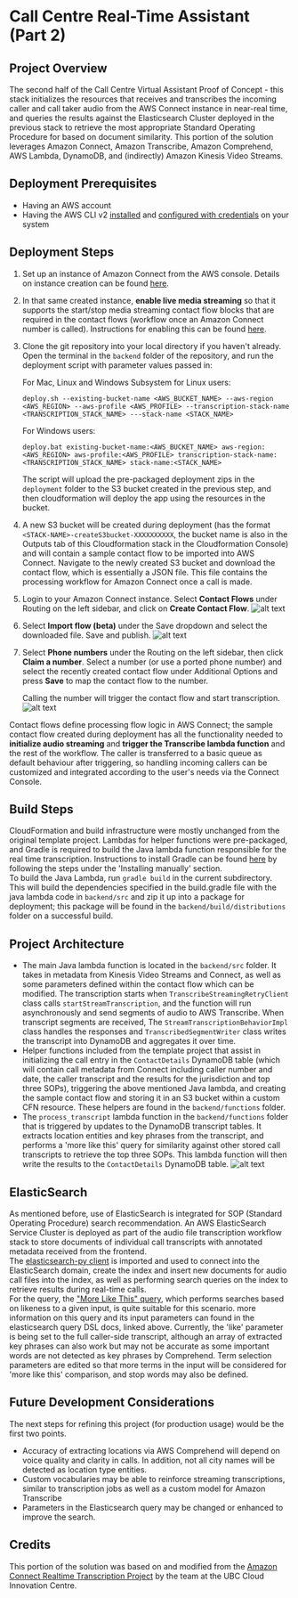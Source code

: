 # Call Centre Real-Time Assistant (Part 2)

## Project Overview
The second half of the Call Centre Virtual Assistant Proof of Concept - this stack initializes the 
resources that receives and transcribes the incoming caller and call taker audio from the AWS Connect instance in 
near-real time, and queries the results against the Elasticsearch Cluster deployed in the previous stack to retrieve the 
most appropriate Standard Operating Procedure for based on document similarity. This portion of the solution leverages 
Amazon Connect, Amazon Transcribe, Amazon Comprehend, AWS Lambda, DynamoDB, and (indirectly) Amazon Kinesis Video Streams.

## Deployment Prerequisites
* Having an AWS account
* Having the AWS CLI v2 [installed](https://docs.aws.amazon.com/cli/latest/userguide/install-cliv2.html) and
  [configured with credentials](https://docs.aws.amazon.com/cli/latest/userguide/cli-chap-configure.html) on your system

## Deployment Steps
1) Set up an instance of Amazon Connect from the AWS console. Details on instance creation can be 
   found [here](https://docs.aws.amazon.com/connect/latest/adminguide/tutorial1-create-instance.html).
2) In that same created instance, **enable live media streaming** so that it supports the start/stop media streaming 
   contact flow blocks that are required in the contact flows (workflow once an Amazon Connect number is called). 
   Instructions for enabling this can be 
   found [here](https://docs.aws.amazon.com/connect/latest/adminguide/enable-live-media-streams.html).
3) Clone the git repository into your local directory if you haven't already. Open the terminal in the `backend` folder
   of the repository, and run the deployment script with parameter values passed in:

   For Mac, Linux and Windows Subsystem for Linux users:
   
   ```
   deploy.sh --existing-bucket-name <AWS_BUCKET_NAME> --aws-region <AWS_REGION> --aws-profile <AWS_PROFILE> --transcription-stack-name <TRANSCRIPTION_STACK_NAME> ---stack-name <STACK_NAME>
   ```

   For Windows users:

   ```   
   deploy.bat existing-bucket-name:<AWS_BUCKET_NAME> aws-region:<AWS_REGION> aws-profile:<AWS_PROFILE> transcription-stack-name:<TRANSCRIPTION_STACK_NAME> stack-name:<STACK_NAME>
   ```

   The script will upload the pre-packaged deployment zips in the `deployment` folder to the S3 bucket created in the
   previous step, and then cloudformation will deploy the app using the resources in the bucket.

4) A new S3 bucket will be created during deployment (has the format 
   `<STACK-NAME>-createS3bucket-XXXXXXXXXX`, the bucket name is also in the Outputs tab of this Cloudformation stack in 
   the Cloudformation Console) and will contain a sample contact flow to be imported into AWS Connect. 
   Navigate to the newly created S3 bucket and download the contact flow, which is essentially a JSON file.
   This file contains the processing workflow for Amazon Connect once a call is made.
5) Login to your Amazon Connect instance. Select **Contact Flows** under Routing on the left sidebar, and click 
   on **Create Contact Flow**.
![alt text](create-contact-flow.png)
6) Select **Import flow (beta)** under the Save dropdown and select the downloaded file. Save and publish.
![alt text](import-connect-contact-flow.png)
7) Select **Phone numbers** under the Routing on the left sidebar, then click **Claim a number**. Select a number 
   (or use a ported phone number) and select the recently created contact flow under Additional Options and press 
   **Save** to map the contact flow to the number. 
   
    Calling the number will trigger the contact flow and start transcription.
![alt text](claim-phone-number.png)

Contact flows define processing flow logic in AWS Connect; the sample contact flow created during deployment has all the 
functionality needed to **initialize audio streaming** and **trigger the Transcribe lambda function** and the rest of the 
workflow. The caller is transferred to a basic queue as default behaviour after triggering, so handling incoming 
callers can be customized and integrated according to the user's needs via the Connect Console.

## Build Steps
CloudFormation and build infrastructure were mostly unchanged from the original template project. Lambdas for helper 
functions were pre-packaged, and Gradle is required to build the Java lambda function responsible for the real time 
transcription. Instructions to install Gradle can be found [here](https://gradle.org/install/) by following the steps 
under the 'Installing manually' section. \
To build the Java Lambda, run ```gradle build``` in the current subdirectory. This will build the dependencies 
specified in the build.gradle file with the java lambda code in ```backend/src``` and zip it up into a package for deployment; 
this package will be found in the ```backend/build/distributions``` folder on a successful build.

## Project Architecture
* The main Java lambda function is located in the ```backend/src``` folder. It takes in metadata from Kinesis Video Streams 
  and Connect, as well as some parameters defined within the contact flow which can be modified. The transcription 
  starts when ```TranscribeStreamingRetryClient``` class calls ```startStreamTranscription```, and the function will 
  run asynchronously and send segments of audio to AWS Transcribe. When transcript segments are received, 
  The ```StreamTranscriptionBehaviorImpl``` class handles the responses and ```TranscribedSegmentWriter``` class writes 
  the transcript into DynamoDB and aggregates it over time.
* Helper functions included from the template project that assist in initializing the call entry in 
  the ```ContactDetails``` DynamoDB table (which will contain call metadata from Connect including caller number and 
  date, the caller transcript and the results for the jurisdiction and top three SOPs), triggering the above mentioned 
  Java lambda, and creating the sample contact flow and storing it in an S3 bucket within a custom CFN resource. These 
  helpers are found in the ```backend/functions``` folder.
* The ```process_transcript``` lambda function in the ```backend/functions``` folder that is triggered by updates to the 
  DynamoDB transcript tables. It extracts location entities and key phrases from the transcript, and performs a 
  'more like this' query for similarity against other stored call transcripts to retrieve the top three SOPs. This 
  lambda function will then write the results to the ```ContactDetails``` DynamoDB table.
![alt text](contact-details-table.png)

## ElasticSearch
As mentioned before, use of ElasticSearch is integrated for SOP (Standard Operating Procedure) search recommendation. 
An AWS ElasticSearch Service Cluster is deployed as part of the audio file transcription workflow stack to store 
documents of individual call transcripts with annotated metadata received from the frontend. \
The [elasticsearch-py client](https://elasticsearch-py.readthedocs.io/en/v7.10.1/) is imported and used to connect 
into the ElasticSearch domain, create the index and insert new documents for audio call files into the index, as well 
as performing search queries on the index to retrieve results during real-time calls. \
For the query, 
the ["More Like This" query](https://www.elastic.co/guide/en/elasticsearch/reference/current/query-dsl-mlt-query.html), 
which performs searches based on likeness to a given input, is quite suitable for this scenario. more information 
on this query and its input parameters can found in the elasticsearch query DSL docs, linked above. Currently, 
the 'like' parameter is being set to the full caller-side transcript, although an array of extracted key phrases can 
also work but may not be accurate as some important words are not detected as key phrases by Comprehend. Term 
selection parameters are edited so that more terms in the input will be considered for 'more like this' comparison, 
and stop words may also be defined.

## Future Development Considerations
The next steps for refining this project (for production usage) would be the first two points.
* Accuracy of extracting locations via AWS Comprehend will depend on voice quality and clarity in calls. In addition, 
  not all city names will be detected as location type entities. 
* Custom vocabularies may be able to reinforce streaming transcriptions, similar to transcription jobs as well as a custom
  model for Amazon Transcribe
* Parameters in the Elasticsearch query may be changed or enhanced to improve the search.

## Credits
This portion of the solution was based on and modified from 
the [Amazon Connect Realtime Transcription Project](https://github.com/amazon-connect/amazon-connect-realtime-transcription) 
by the team at the UBC Cloud Innovation Centre.